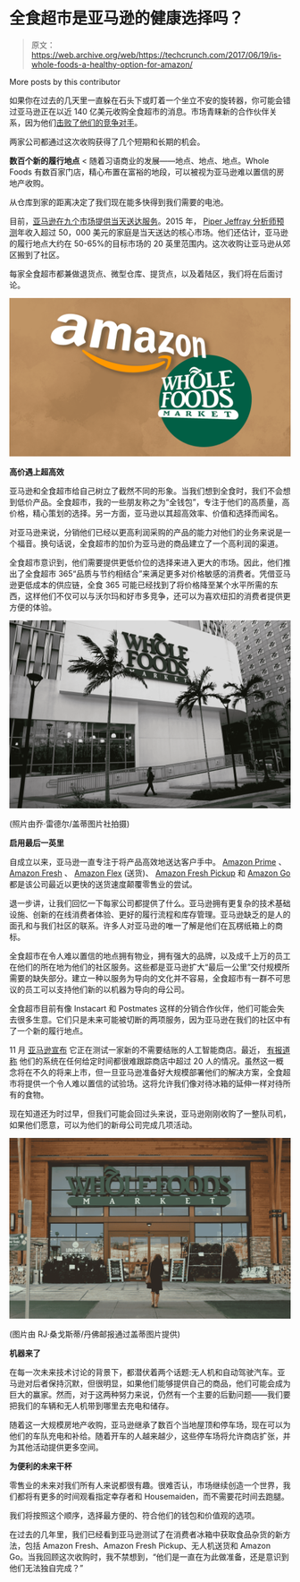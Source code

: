 # 全食超市是亚马逊的健康选择吗？

> 原文：<https://web.archive.org/web/https://techcrunch.com/2017/06/19/is-whole-foods-a-healthy-option-for-amazon/>

More posts by this contributor

如果你在过去的几天里一直躲在石头下或盯着一个坐立不安的旋转器，你可能会错过亚马逊正在以近 140 亿美元收购全食超市的消息。市场青睐新的合作伙伴关系，因为他们[击败了他们的竞争对手](https://web.archive.org/web/20221025223043/https://beta.techcrunch.com/2017/06/16/foodpocalypse/)。

两家公司都通过这次收购获得了几个短期和长期的机会。

**数百个新的履行地点** <
随着习语商业的发展——地点、地点、地点。Whole Foods 有数百家门店，精心布置在富裕的地段，可以被视为亚马逊难以置信的房地产收购。

从仓库到家的距离决定了我们现在能多快得到我们需要的电池。

目前，[亚马逊在九个市场提供当天送达服务](https://web.archive.org/web/20221025223043/http://go.redirectingat.com/?id=35871X943606&site=businessinsider.com&xs=1&isjs=1&url=http%3A%2F%2Fwww.amazon.com%2Fb%3Fnode%3D8729023011%26tag%3Dbisafetynet-20&xguid=f66b5bb5a2e3eeaae2779976b8e5eff5&xuuid=81c720b68989ee12ade93d802ac81b13&xsessid=dba1c3ea788477ed31d6345309377bdf&xcreo=0&xed=0&sref=http%3A%2F%2Fwww.businessinsider.com%2Fhow-many-fulfillment-centers-does-amazon-have-in-the-us-2015-3&pref=https%3A%2F%2Fwww.google.com%2F&xtz=420)。2015 年， [Piper Jeffray 分析师预测](https://web.archive.org/web/20221025223043/http://www.businessinsider.com/how-many-fulfillment-centers-does-amazon-have-in-the-us-2015-3)年收入超过 50，000 美元的家庭是当天送达的核心市场。他们还估计，亚马逊的履行地点大约在 50-65%的目标市场的 20 英里范围内。这次收购让亚马逊从郊区搬到了社区。

每家全食超市都兼做退货点、微型仓库、提货点，以及着陆区，我们将在后面讨论。

![](img/8ba2dfa82d6958209b8b86dbbb1b7b57.png)

**高价遇上超高效**

亚马逊和全食超市给自己树立了截然不同的形象。当我们想到全食时，我们不会想到低价产品。全食超市，我的一些朋友称之为“全钱包”，专注于他们的高质量，高价格，精心策划的选择。另一方面，亚马逊以其超高效率、价值和选择而闻名。

对亚马逊来说，分销他们已经以更高利润采购的产品的能力对他们的业务来说是一个福音。换句话说，全食超市的加价为亚马逊的商品建立了一个高利润的渠道。

全食超市意识到，他们需要提供更低价位的选择来进入更大的市场。因此，他们推出了全食超市 365“品质与节约相结合”来满足更多对价格敏感的消费者。凭借亚马逊更低成本的供应链，全食 365 可能已经找到了将价格降至某个水平所需的东西，这样他们不仅可以与沃尔玛和好市多竞争，还可以为喜欢纽扣的消费者提供更方便的体验。

![](img/7ec005c87facb3362f716cfc3faa11cd.png)

(照片由乔·雷德尔/盖蒂图片社拍摄)

**启用最后一英里**

自成立以来，亚马逊一直专注于将产品高效地送达客户手中。 [Amazon Prime](https://web.archive.org/web/20221025223043/https://beta.techcrunch.com/topic/product/amazon-prime/) 、 [Amazon Fresh](https://web.archive.org/web/20221025223043/https://beta.techcrunch.com/tag/amazonfresh/) 、 [Amazon Flex](https://web.archive.org/web/20221025223043/https://flex.amazon.com/) (送货)、 [Amazon Fresh Pickup](https://web.archive.org/web/20221025223043/https://beta.techcrunch.com/2017/03/28/amazon-debuts-amazonfresh-pickup-drive-up-groceries-delivered-to-your-trunk/) 和 [Amazon Go](https://web.archive.org/web/20221025223043/https://beta.techcrunch.com/2016/12/05/amazon-go/) 都是该公司最近以更快的送货速度颠覆零售业的尝试。

退一步讲，让我们回忆一下每家公司都提供了什么。亚马逊拥有更复杂的技术基础设施、创新的在线消费者体验、更好的履行流程和库存管理。亚马逊缺乏的是人的面孔和与我们社区的联系。许多人对亚马逊的唯一了解是他们在瓦楞纸箱上的商标。

全食超市在令人难以置信的地点拥有物业，拥有强大的品牌，以及成千上万的员工在他们的所在地为他们的社区服务。这些都是亚马逊扩大“最后一公里”交付规模所需要的缺失部分。建立一种以服务为导向的文化并不容易，全食超市有一群不可思议的员工可以支持他们新的以机器为导向的母公司。

全食超市目前有像 Instacart 和 Postmates 这样的分销合作伙伴，他们可能会失去很多生意。它们只是未来可能被切断的两项服务，因为亚马逊在我们的社区中有了一个新的履行地点。

11 月 [亚马逊宣布](https://web.archive.org/web/20221025223043/https://beta.techcrunch.com/2016/11/30/amazon-launches-amazon-ai-to-bring-its-machine-learning-smarts-to-developers/) 它正在测试一家新的不需要结账的人工智能商店。最近， [有报道称](https://web.archive.org/web/20221025223043/http://fortune.com/2017/03/28/amazon-go-cashier-free-store/) 他们的系统在任何给定时间都很难跟踪商店中超过 20 人的情况。虽然这一概念将在不久的将来上市，但一旦亚马逊准备好大规模部署他们的解决方案，全食超市将提供一个令人难以置信的试验场。这将允许我们像对待冰箱的延伸一样对待所有的食物。

现在知道还为时过早，但我们可能会回过头来说，亚马逊刚刚收购了一整队司机，如果他们愿意，可以为他们的新母公司完成几项活动。

![](img/036ca6484705e190d272b9e89661298b.png)

(图片由 RJ·桑戈斯蒂/丹佛邮报通过盖蒂图片提供)

**机器来了**

在每一次未来技术讨论的背景下，都潜伏着两个话题:无人机和自动驾驶汽车。亚马逊对后者保持沉默，但很明显，如果他们能够提供自己的商品，他们可能会成为巨大的赢家。然而，对于这两种努力来说，仍然有一个主要的后勤问题——我们要把我们的车辆和无人机带到哪里去充电和储存。

随着这一大规模房地产收购，亚马逊继承了数百个当地屋顶和停车场，现在可以为他们的车队充电和补给。随着开车的人越来越少，这些停车场将允许商店扩张，并为其他活动提供更多空间。

**为便利的未来干杯**

零售业的未来对我们所有人来说都很有趣。很难否认，市场继续创造一个世界，我们都将有更多的时间观看指定幸存者和 Housemaiden，而不需要花时间去跑腿。

我们将按照这个顺序，选择最方便的、符合他们的钱包和价值观的选项。

在过去的几年里，我们已经看到亚马逊测试了在消费者冰箱中获取食品杂货的新方法，包括 Amazon Fresh、Amazon Fresh Pickup、无人机送货和 Amazon Go。当我回顾这次收购时，我不禁想到，“他们是一直在为此做准备，还是意识到他们无法独自完成？”
